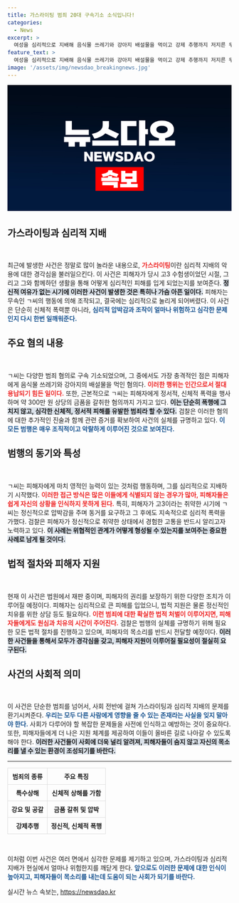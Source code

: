 ```yaml
---
title: 가스라이팅 범죄 20대 구속기소 소식입니다!
categories:
  - News
excerpt: >
  여성을 심리적으로 지배해 음식물 쓰레기와 강아지 배설물을 먹이고 강제 추행까지 저지른 무속인이 구속됐다. 검찰, 2년 간 지속된 가스라이팅 범행 실체 규명 가운데 충격적 사건이 밝혀졌다.
feature_text: >
  여성을 심리적으로 지배해 음식물 쓰레기와 강아지 배설물을 먹이고 강제 추행까지 저지른 무속인이 구속됐다. 검찰, 2년 간 지속된 가스라이팅 범행 실체 규명 가운데 충격적 사건이 밝혀졌다.
image: '/assets/img/newsdao_breakingnews.jpg'
---
```


<p><img src="/assets/img/newsdao_breakingnews.jpg" alt="bookingtag 속보" /></p>

<h2 data-ke-size="size26">가스라이팅과 심리적 지배</h2>

<p data-ke-size="size16">&nbsp;</p>

<p>최근에 발생한 사건은 정말로 많이 놀라운 내용으로, <b><span style="color: #ee2323;">가스라이팅</span></b>이란 심리적 지배의 악용에 대한 경각심을 불러일으킨다. 이 사건은 피해자가 당시 고3 수험생이었던 시절, 그리고 그와 함께하던 생활을 통해 어떻게 심리적인 피해를 입게 되었는지를 보여준다. <b><span style="background-color: #21538527;">정신적 여유가 없는 시기에 이러한 사건이 발생한 것은 특히나 가슴 아픈 일이다.</span></b> 피해자는 무속인 ㄱ씨의 행동에 의해 조작되고, 결국에는 심리적으로 눌리게 되어버렸다. 이 사건은 단순히 신체적 폭력뿐 아니라, <b><span style="color: #1a5490;">심리적 압박감과 조작이 얼마나 위험하고 심각한 문제인지 다시 한번 일깨워준다.</span></b></p>

<h2 data-ke-size="size26">주요 혐의 내용</h2>

<p data-ke-size="size16">&nbsp;</p>

<p>ㄱ씨는 다양한 범죄 혐의로 구속 기소되었으며, 그 중에서도 가장 충격적인 점은 피해자에게 음식물 쓰레기와 강아지의 배설물을 먹인 혐의다. <b><span style="color: #ee2323;">이러한 행위는 인간으로서 절대 용납되기 힘든 일이다.</span></b> 또한, 근본적으로 ㄱ씨는 피해자에게 정서적, 신체적 폭력을 행사하며 약 300만 원 상당의 금품을 갈취한 혐의까지 가지고 있다. <b><span style="background-color: #21538527;">이는 단순히 폭행에 그치지 않고, 심각한 신체적, 정서적 피해를 유발한 범죄라 할 수 있다.</span></b> 검찰은 이러한 혐의에 대한 추가적인 진술과 함께 관련 증거를 확보하여 사건의 실체를 규명하고 있다. <b><span style="color: #1a5490;">이 모든 범행은 매우 조직적이고 악랄하게 이루어진 것으로 보여진다.</span></b></p>

<h2 data-ke-size="size26">범행의 동기와 특성</h2>

<p data-ke-size="size16">&nbsp;</p>

<p>ㄱ씨는 피해자에게 마치 영적인 능력이 있는 것처럼 행동하며, 그를 심리적으로 지배하기 시작했다. <b><span style="color: #ee2323;">이러한 접근 방식은 많은 이들에게 식별되지 않는 경우가 많아, 피해자들은 쉽게 자신의 상황을 인식하지 못하게 된다.</span></b> 특히, 피해자가 고3이라는 취약한 시기에 ㄱ씨는 정신적으로 압박감을 주며 동거를 요구하고 그 후에도 지속적으로 심리적 폭력을 가했다. 검찰은 피해자가 정신적으로 취약한 상태에서 경험한 고통을 반드시 알리고자 노력하고 있다. <b><span style="background-color: #21538527;">이 사례는 위협적인 관계가 어떻게 형성될 수 있는지를 보여주는 중요한 사례로 남게 될 것이다.</span></b></p>

<h2 data-ke-size="size26">법적 절차와 피해자 지원</h2>

<p data-ke-size="size16">&nbsp;</p>

<p>현재 이 사건은 법원에서 재판 중이며, 피해자의 권리를 보장하기 위한 다양한 조치가 이루어질 예정이다. 피해자는 심리적으로 큰 피해를 입었으니, 법적 지원은 물론 정신적인 치유를 위한 상담 등도 필요하다. <b><span style="color: #ee2323;">이런 범죄에 대한 확실한 법적 처벌이 이루어지면, 피해자들에게도 원심과 치유의 시간이 주어진다.</span></b> 검찰은 범행의 실체를 규명하기 위해 필요한 모든 법적 절차를 진행하고 있으며, 피해자의 목소리를 반드시 전달할 예정이다. <b><span style="background-color: #21538527;">이러한 사건들을 통해서 모두가 경각심을 갖고, 피해자 지원이 이루어질 필요성이 절실히 요구된다.</span></b></p>

<h2 data-ke-size="size26">사건의 사회적 의미</h2>

<p data-ke-size="size16">&nbsp;</p>

<p>이 사건은 단순한 범죄를 넘어서, 사회 전반에 걸쳐 가스라이팅과 심리적 지배의 문제를 환기시켜준다. <b><span style="color: #1a5490;">우리는 모두 다른 사람에게 영향을 줄 수 있는 존재라는 사실을 잊지 말아야 한다.</span></b> 사회가 다루어야 할 복잡한 문제들을 사전에 인식하고 예방하는 것이 중요하다. 또한, 피해자들에게 더 나은 지원 체계를 제공하여 이들이 올바른 길로 나아갈 수 있도록 해야 한다. <b><span style="background-color: #21538527;">이러한 사건들이 사회에 더욱 널리 알려져, 피해자들이 숨지 않고 자신의 목소리를 낼 수 있는 환경이 조성되기를 바란다.</span></b></p>

<hr>

<table style="width: 100%; border-collapse: collapse;">
    <tr>
        <th style="border: 1px solid #ddd; padding: 8px; text-align: center;">범죄의 종류</th>
        <th style="border: 1px solid #ddd; padding: 8px; text-align: center;">주요 특징</th>
    </tr>
    <tr>
        <td style="border: 1px solid #ddd; padding: 8px; text-align: center;"><b>특수상해</b></td>
        <td style="border: 1px solid #ddd; padding: 8px; text-align: center;"><b>신체적 상해를 가함</b></td>
    </tr>
    <tr>
        <td style="border: 1px solid #ddd; padding: 8px; text-align: center;"><b>강요 및 공갈</b></td>
        <td style="border: 1px solid #ddd; padding: 8px; text-align: center;"><b>금품 갈취 및 압박</b></td>
    </tr>
    <tr>
        <td style="border: 1px solid #ddd; padding: 8px; text-align: center;"><b>강제추행</b></td>
        <td style="border: 1px solid #ddd; padding: 8px; text-align: center;"><b>정신적, 신체적 폭행</b></td>
    </tr>
</table>

<p data-ke-size="size16">&nbsp;</p>

<p>이처럼 이번 사건은 여러 면에서 심각한 문제를 제기하고 있으며, 가스라이팅과 심리적 지배가 현실에서 얼마나 위험한지를 깨닫게 한다. <b><span style="color: #1a5490;">앞으로도 이러한 문제에 대한 인식이 높아지고, 피해자들이 목소리를 내는데 도움이 되는 사회가 되기를 바란다.</span></b></p>
실시간 뉴스 속보는, <a href="https://newsdao.kr" rel="dofollow">https://newsdao.kr</a>


